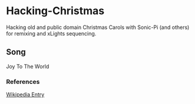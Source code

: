 
# Hacking-Christmas

Hacking old and public domain Christmas Carols with Sonic-Pi (and others) for remixing and xLights sequencing.

## Song

Joy To The World

### References
[Wikipedia Entry](https://en.wikipedia.org/wiki/Joy_to_the_World)
